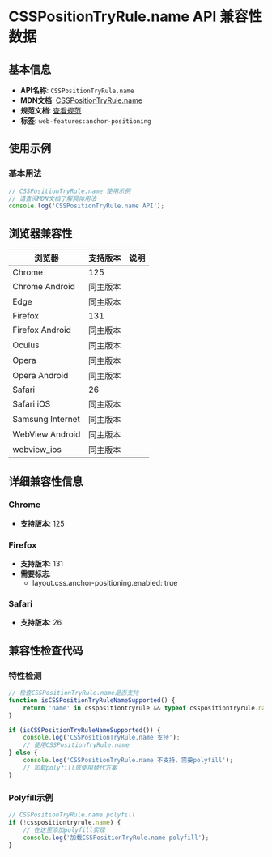 # CSSPositionTryRule.name API 兼容性数据

## 基本信息

- **API名称**: `CSSPositionTryRule.name`
- **MDN文档**: [CSSPositionTryRule.name](https://developer.mozilla.org/docs/Web/API/CSSPositionTryRule/name)
- **规范文档**: [查看规范](https://drafts.csswg.org/css-anchor-position-1/#dom-csspositiontryrule-name)
- **标签**: `web-features:anchor-positioning`

## 使用示例

### 基本用法

```javascript
// CSSPositionTryRule.name 使用示例
// 请查阅MDN文档了解具体用法
console.log('CSSPositionTryRule.name API');
```

## 浏览器兼容性

| 浏览器 | 支持版本 | 说明 |
|--------|----------|------|
| Chrome | 125 |  |
| Chrome Android | 同主版本 |  |
| Edge | 同主版本 |  |
| Firefox | 131 |  |
| Firefox Android | 同主版本 |  |
| Oculus | 同主版本 |  |
| Opera | 同主版本 |  |
| Opera Android | 同主版本 |  |
| Safari | 26 |  |
| Safari iOS | 同主版本 |  |
| Samsung Internet | 同主版本 |  |
| WebView Android | 同主版本 |  |
| webview_ios | 同主版本 |  |

## 详细兼容性信息

### Chrome

- **支持版本**: 125

### Firefox

- **支持版本**: 131
- **需要标志**: 
  - layout.css.anchor-positioning.enabled: true

### Safari

- **支持版本**: 26

## 兼容性检查代码

### 特性检测

```javascript
// 检查CSSPositionTryRule.name是否支持
function isCSSPositionTryRuleNameSupported() {
    return 'name' in csspositiontryrule && typeof csspositiontryrule.name === 'function';
}

if (isCSSPositionTryRuleNameSupported()) {
    console.log('CSSPositionTryRule.name 支持');
    // 使用CSSPositionTryRule.name
} else {
    console.log('CSSPositionTryRule.name 不支持，需要polyfill');
    // 加载polyfill或使用替代方案
}
```

### Polyfill示例

```javascript
// CSSPositionTryRule.name polyfill
if (!csspositiontryrule.name) {
    // 在这里添加polyfill实现
    console.log('加载CSSPositionTryRule.name polyfill');
}
```

